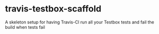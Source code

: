 # travis-testbox-scaffold
A skeleton setup for having Travis-CI run all your Testbox tests and fail the build when tests fail
